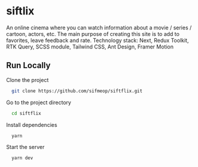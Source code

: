 # siftlix

An online cinema where you can watch information about a movie / series / cartoon, actors, etc. The main purpose of creating this site is to add to favorites, leave feedback and rate. Technology stack: Next, Redux Toolkit, RTK Query, SCSS module, Tailwind CSS, Ant Design, Framer Motion

## Run Locally

Clone the project

```bash
  git clone https://github.com/sifmeop/siftflix.git
```

Go to the project directory

```bash
  cd siftflix
```

Install dependencies

```bash
  yarn
```

Start the server

```bash
  yarn dev
```
